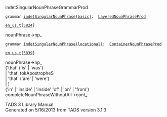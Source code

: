 ---
---
<span class="title">indetSingularNounPhrase</span><span class="type">GrammarProd</span>

`grammar `<span class="classExtLink">[`indetSingularNounPhrase(basic)`](../object/indetSingularNounPhrase(basic).html)</span>` :   `[`LayeredNounPhraseProd`](../object/LayeredNounPhraseProd.html)

[`en_us.t`](../file/en_us.t.html)`[`[`5824`](../source/en_us.t.html#5824)`]`

<div class="gramrule">

nounPhrase-\>np\_  

</div>

`grammar `<span class="classExtLink">[`indetSingularNounPhrase(locational)`](../object/indetSingularNounPhrase(locational).html)</span>` :   `[`ContainerNounPhraseProd`](../object/ContainerNounPhraseProd.html)

[`en_us.t`](../file/en_us.t.html)`[`[`5839`](../source/en_us.t.html#5839)`]`

<div class="gramrule">

nounPhrase-\>np\_  
('that' ('is' \| 'was')  
\| 'that' tokApostropheS  
\| 'that' ('are' \| 'were')  
\| )  
('in' \| 'inside' \| 'inside' 'of' \| 'on' \| 'from')  
completeNounPhraseWithoutAll-\>cont\_  

</div>

<div class="ftr">

TADS 3 Library Manual  
Generated on 5/16/2013 from TADS version 3.1.3

</div>
